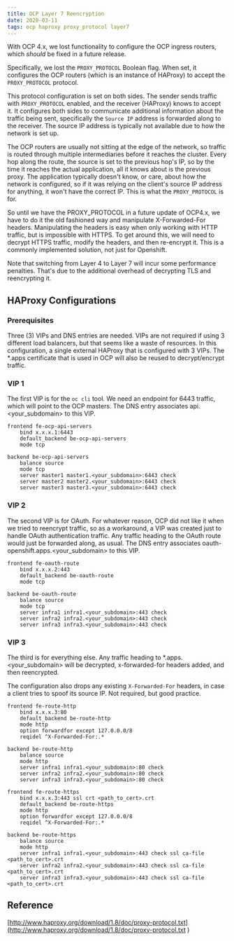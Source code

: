 ```yaml
---
title: OCP Layer 7 Reencryption
date: 2020-03-11
tags: ocp haproxy proxy_protocol layer7
---
```


With OCP 4.x, we lost functionality to configure the OCP ingress routers, which _should_ be fixed in a future release.

Specifically, we lost the `PROXY_PROTOCOL` Boolean flag.  When set, it configures the OCP routers (which is an instance of HAProxy) to accept the `PROXY_PROTOCOL` protocol.

This protocol configuration is set on both sides.  The sender sends traffic with `PROXY_PROTOCOL` enabled, and the receiver (HAProxy) knows to accept it.  It configures both sides to communicate additional information about the traffic being sent, specifically the `Source IP` address is forwarded along to the receiver.  The source IP address is typically not available due to how the network is set up.

The OCP routers are usually not sitting at the edge of the network, so traffic is routed through multiple intermediaries before it reaches the cluster.  Every hop along the route, the source is set to the previous hop's IP, so by the time it reaches the actual application, all it knows about is the previous proxy.  The application typically doesn't know, or care, about how the network is configured, so if it was relying on the client's source IP address for anything, it won't have the correct IP.  This is what the `PROXY_PROTOCOL` is for.


So until we have the PROXY_PROTOCOL in a future update of OCP4.x, we have to do it the old fashioned way and manipulate X-Forwarded-For headers.  Manipulating the headers is easy when only working with HTTP traffic, but is impossible with HTTPS.  To get around this, we will need to decrypt HTTPS traffic, modify the headers, and then re-encrypt it.  This is a commonly implemented solution, not just for Openshift.

Note that switching from Layer 4 to Layer 7 will incur some performance penalties.  That's due to the additional overhead of decrypting TLS and reencrypting it.


## HAProxy Configurations

### Prerequisites
Three (3) VIPs and DNS entries are needed.  VIPs are not required if using 3 different load balancers, but that seems like a waste of resources.  In this configuration, a single external HAProxy that is configured with 3 VIPs.  The \*.apps certificate that is used in OCP will also be reused to decrypt/encrypt traffic.



### VIP 1
The first VIP is for the `oc cli` tool.  We need an endpoint for 6443 traffic, which will point to the OCP masters.  The DNS entry associates api.<your_subdomain\> to this VIP.

```
frontend fe-ocp-api-servers
    bind x.x.x.1:6443
    default_backend be-ocp-api-servers
    mode tcp

backend be-ocp-api-servers
    balance source
    mode tcp
    server master1 master1.<your_subdomain>:6443 check
    server master2 master2.<your_subdomain>:6443 check
    server master3 master3.<your_subdomain>:6443 check
```

### VIP 2
The second VIP is for OAuth.  For whatever reason, OCP did not like it when we tried to reencrypt traffic, so as a workaround, a VIP was created just to handle OAuth authentication traffic.  Any traffic heading to the OAuth route would just be forwarded along, as usual.  The DNS entry associates oauth-openshift.apps.<your_subdomain\> to this VIP.

```
frontend fe-oauth-route
    bind x.x.x.2:443
    default_backend be-oauth-route
    mode tcp

backend be-oauth-route
    balance source
    mode tcp
    server infra1 infra1.<your_subdomain>:443 check
    server infra2 infra2.<your_subdomain>:443 check
    server infra3 infra3.<your_subdomain>:443 check
```

### VIP 3
The third is for everything else.  Any traffic heading to \*.apps.<your_subdomain\> will be decrypted, x-forwarded-for headers added, and then reencrypted.

The configuration also drops any existing `X-Forwarded-For` headers, in case a client tries to spoof its source IP.  Not required, but good practice.

```
frontend fe-route-http
    bind x.x.x.3:80
    default_backend be-route-http
    mode http
    option forwardfor except 127.0.0.0/8
    reqidel ^X-Forwarded-For:.*

backend be-route-http
    balance source
    mode http
    server infra1 infra1.<your_subdomain>:80 check
    server infra2 infra2.<your_subdomain>:80 check
    server infra3 infra3.<your_subdomain>:80 check

frontend fe-route-https
    bind x.x.x.3:443 ssl crt <path_to_cert>.crt
    default_backend be-route-https
    mode http
    option forwardfor except 127.0.0.0/8
    reqidel ^X-Forwarded-For:.*

backend be-route-https
    balance source
    mode http
    server infra1 infra1.<your_subdomain>:443 check ssl ca-file <path_to_cert>.crt
    server infra2 infra2.<your_subdomain>:443 check ssl ca-file <path_to_cert>.crt
    server infra3 infra3.<your_subdomain>:443 check ssl ca-file <path_to_cert>.crt
```

## Reference

[http://www.haproxy.org/download/1.8/doc/proxy-protocol.txt](http://www.haproxy.org/download/1.8/doc/proxy-protocol.txt
)
